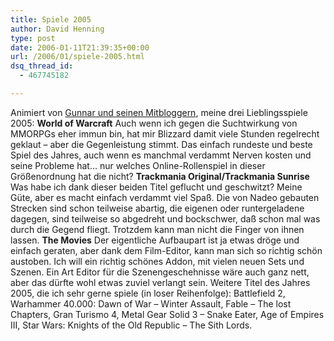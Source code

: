 ```yaml
---
title: Spiele 2005
author: David Henning
type: post
date: 2006-01-11T21:39:35+00:00
url: /2006/01/spiele-2005.html
dsq_thread_id:
  - 467745182

---
```

Animiert von [Gunnar und seinen Mitbloggern][1], meine drei Lieblingsspiele 2005: **World of Warcraft** Auch wenn ich gegen die Suchtwirkung von MMORPGs eher immun bin, hat mir Blizzard damit viele Stunden regelrecht geklaut &#8211; aber die Gegenleistung stimmt. Das einfach rundeste und beste Spiel des Jahres, auch wenn es manchmal verdammt Nerven kosten und seine Probleme hat&#8230; nur welches Online-Rollenspiel in dieser Größenordnung hat die nicht? **Trackmania Original/Trackmania Sunrise** Was habe ich dank dieser beiden Titel geflucht und geschwitzt? Meine Güte, aber es macht einfach verdammt viel Spaß. Die von Nadeo gebauten Strecken sind schon teilweise abartig, die eigenen oder runtergeladene dagegen, sind teilweise so abgedreht und bockschwer, daß schon mal was durch die Gegend fliegt. Trotzdem kann man nicht die Finger von ihnen lassen. **The Movies** Der eigentliche Aufbaupart ist ja etwas dröge und einfach geraten, aber dank dem Film-Editor, kann man sich so richtig schön austoben. Ich will ein richtig schönes Addon, mit vielen neuen Sets und Szenen. Ein Art Editor für die Szenengeschehnisse wäre auch ganz nett, aber das dürfte wohl etwas zuviel verlangt sein. Weitere Titel des Jahres 2005, die ich sehr gerne spiele (in loser Reihenfolge): Battlefield 2, Warhammer 40.000: Dawn of War &#8211; Winter Assault, Fable &#8211; The lost Chapters, Gran Turismo 4, Metal Gear Solid 3 &#8211; Snake Eater, Age of Empires III, Star Wars: Knights of the Old Republic &#8211; The Sith Lords.

 [1]: http://www.kaliban.org/kommentare.php?view=991